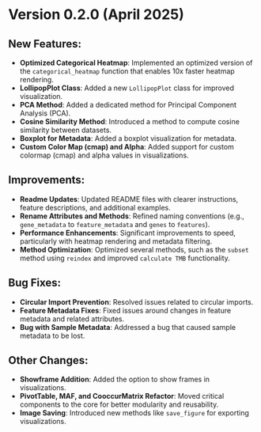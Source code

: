 # Version 0.2.0 (April 2025)

## New Features:

- **Optimized Categorical Heatmap**: Implemented an optimized version of the `categorical_heatmap` function that enables 10x faster heatmap rendering.
- **LollipopPlot Class**: Added a new `LollipopPlot` class for improved visualization.
- **PCA Method**: Added a dedicated method for Principal Component Analysis (PCA).
- **Cosine Similarity Method**: Introduced a method to compute cosine similarity between datasets.
- **Boxplot for Metadata**: Added a boxplot visualization for metadata.
- **Custom Color Map (cmap) and Alpha**: Added support for custom colormap (cmap) and alpha values in visualizations.

## Improvements:

- **Readme Updates**: Updated README files with clearer instructions, feature descriptions, and additional examples.
- **Rename Attributes and Methods**: Refined naming conventions (e.g., `gene_metadata` to `feature_metadata` and `genes` to `features`).
- **Performance Enhancements**: Significant improvements to speed, particularly with heatmap rendering and metadata filtering.
- **Method Optimization**: Optimized several methods, such as the `subset` method using `reindex` and improved `calculate TMB` functionality.

## Bug Fixes:

- **Circular Import Prevention**: Resolved issues related to circular imports.
- **Feature Metadata Fixes**: Fixed issues around changes in feature metadata and related attributes.
- **Bug with Sample Metadata**: Addressed a bug that caused sample metadata to be lost.

## Other Changes:

- **Showframe Addition**: Added the option to show frames in visualizations.
- **PivotTable, MAF, and CooccurMatrix Refactor**: Moved critical components to the core for better modularity and reusability.
- **Image Saving**: Introduced new methods like `save_figure` for exporting visualizations.
